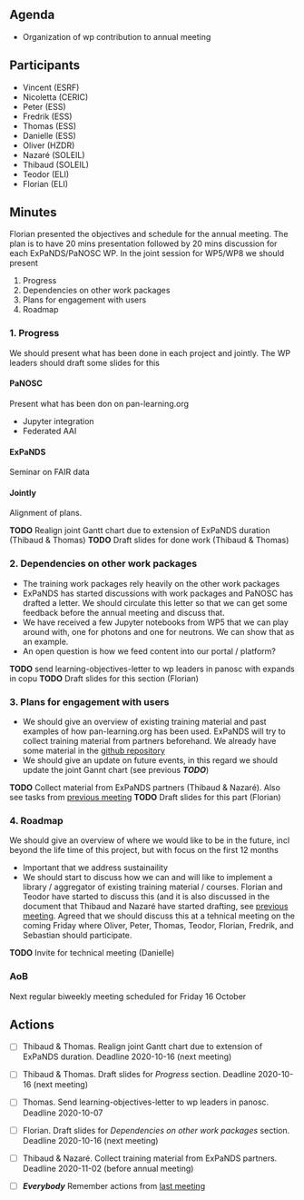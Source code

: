 Agenda
------
* Organization of wp contribution to annual meeting


Participants
------------
* Vincent (ESRF)
* Nicoletta (CERIC)
* Peter (ESS)
* Fredrik (ESS)
* Thomas (ESS)
* Danielle (ESS)
* Oliver (HZDR)
* Nazaré (SOLEIL)
* Thibaud (SOLEIL)
* Teodor (ELI)
* Florian (ELI)



Minutes
-------

Florian presented the objectives and schedule for the annual meeting. The plan is to have 20 mins presentation followed by 20 mins discussion for each ExPaNDS/PaNOSC WP. In the joint session for WP5/WP8 we should present
1. Progress
1. Dependencies on other work packages
1. Plans for engagement with users
1. Roadmap 

### 1. Progress

We should present what has been done in each project and jointly. The WP leaders should draft some slides for this

#### PaNOSC
Present what has been don on pan-learning.org
* Jupyter integration
* Federated AAI


#### ExPaNDS
Seminar on FAIR data


#### Jointly
Alignment of plans. 

**TODO** Realign joint Gantt chart due to extension of ExPaNDS duration (Thibaud & Thomas)
**TODO** Draft slides for done work (Thibaud & Thomas)


###  2. Dependencies on other work packages

* The training work packages rely heavily on the other work packages
* ExPaNDS has started discussions with work packages and PaNOSC has drafted a letter. We should circulate this letter so that we can get some feedback before the annual meeting and discuss that. 
* We have received a few Jupyter notebooks from WP5 that we can play around with, one for photons and one for neutrons. We can show that as an example.
* An open question is how we feed content into our portal / platform?

**TODO** send learning-objectives-letter to wp leaders in panosc with expands in copu
**TODO** Draft slides for this section (Florian)


### 3. Plans for engagement with users
* We should give an overview of existing training material and past examples of how pan-learning.org has been used. ExPaNDS will try to collect training material from partners beforehand. We already have some material in the [github repository](https://github.com/panosc-eu/panosc/tree/master/Work%20Packages/WP8%20User%20Training/TrainingMaterials)
* We should give an update on future events, in this regard we should update the joint Gannt chart (see previous ***TODO***)

**TODO** Collect material from ExPaNDS partners (Thibaud & Nazaré). Also see tasks from [previous meeting](Biweekly_2020-10-02.md)
**TODO** Draft slides for this part (Florian)

### 4. Roadmap
We should give an overview of where we would like to be in the future, incl beyond the life time of this project, but with focus on the first 12 months

* Important that we address sustainaility 
* We should start to discuss how we can and will like to implement a library / aggregator of existing training material / courses. Florian and Teodor have started to discuss this (and it is also discussed in the document that Thibaud and Nazaré have started drafting, see [previous meeting](Biweekly_2020-10-02.md). Agreed that we should discuss this at a tehnical meeting on the coming Friday where Oliver, Peter, Thomas, Teodor, Florian, Fredrik, and Sebastian should participate. 

**TODO** Invite for technical meeting (Danielle)

### AoB
Next regular biweekly meeting scheduled for Friday 16 October


Actions
-------

- [ ] Thibaud & Thomas. Realign joint Gantt chart due to extension of ExPaNDS duration. Deadline 2020-10-16 (next meeting)
- [ ] Thibaud & Thomas. Draft slides for *Progress* section. Deadline 2020-10-16 (next meeting)
- [ ] Thomas. Send learning-objectives-letter to wp leaders in panosc. Deadline 2020-10-07 
- [ ] Florian. Draft slides for *Dependencies on other work packages* section. Deadline 2020-10-16 (next meeting)
- [ ] Thibaud & Nazaré. Collect training material from ExPaNDS partners. Deadline 2020-11-02 (before annual meeting)
- [ ] ***Everybody*** Remember actions from [last meeting](Biweekly_2020-10-02.md)

